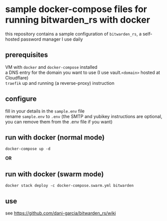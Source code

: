 # sample docker-compose files for running bitwarden_rs with docker
this repository contains a sample configuration of `bitwarden_rs`, a self-hosted password manager I use daily  

## prerequisites  

VM with `docker` and `docker-compose` installed  
a DNS entry for the domain you want to use (I use vault.`<domain>` hosted at Cloudflare)  
`traefik` up and running (a reverse-proxy)
instruction    

## configure   
fill in your details in the `sample.env` file   
rename `sample.env` to `.env`
(the SMTP and yubikey instructions are optional, you can remove them from the .env file if you want)  

## run with docker (normal mode)
`docker-compose up -d`

**OR**

## run with docker (swarm mode)
`docker stack deploy -c docker-compose.swarm.yml bitwarden`


## use

see https://github.com/dani-garcia/bitwarden_rs/wiki
